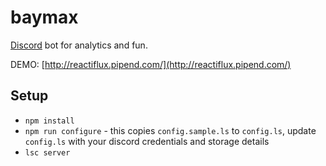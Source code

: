 # baymax
[Discord](http://discordapp.com/) bot for analytics and fun.

DEMO: [http://reactiflux.pipend.com/](http://reactiflux.pipend.com/)


## Setup
* `npm install`
* `npm run configure` - this copies `config.sample.ls` to `config.ls`, update `config.ls` with your discord credentials and storage details
* `lsc server`